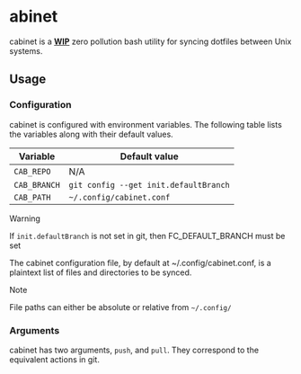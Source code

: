 # abinet
cabinet is a __<ins>WIP</ins>__ zero pollution bash utility for syncing dotfiles between Unix systems.

## Usage
### Configuration
cabinet is configured with environment variables. The following table lists the variables along with their default values.

Variable  | Default value 
--- | --- 
`CAB_REPO`  | N/A
`CAB_BRANCH`  | `git config --get init.defaultBranch`
`CAB_PATH` | `~/.config/cabinet.conf`

> [!WARNING]
> If `init.defaultBranch` is not set in git, then FC_DEFAULT_BRANCH must be set

The cabinet configuration file, by default at ~/.config/cabinet.conf, is a plaintext list of files and directories to be synced.
> [!NOTE]
> File paths can either be absolute or relative from `~/.config/`

### Arguments
cabinet has two arguments, `push`, and `pull`. They correspond to the equivalent actions in git. 
